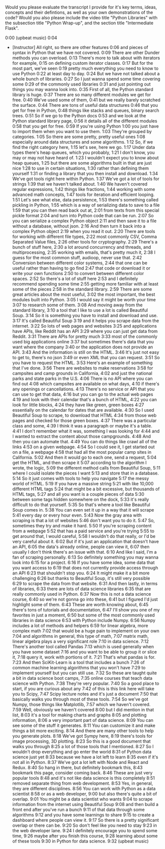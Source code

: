Would you please evaluate the transcript I provide for it's key terms, ideas, concepts and their defintions, as well as your own demonstrations of the code?  Would you also please include the video title "Python Libraries" with the subsection title "Python Wrap-up", and the section title "Intermediate Flask".

0:00
(upbeat music)
0:04
- [Instructor] All right, so there are other features
0:06
and pieces of syntax in Python that we have not covered.
0:09
There are other Dunder methods you can overload.
0:13
There's more to talk about with iterators for example,
0:15
on defining custom iterator classes.
0:17
But for the most part, we've seen
0:19
pretty much everything you need to know to use Python
0:22
at least day to day.
0:24
But we have not talked about a whole bunch of libraries.
0:27
So I just wanna spend some time covering some
0:29
of the commonly used libraries
0:31
and just pointing out things you may wanna look into.
0:35
First of all, the Python standard library is huge.
0:37
There are so many different modules we get for free.
0:40
We've used some of them,
0:41
but we really barely scratched the surface.
0:44
There are tons of useful data structures
0:46
that you get for free in Python,
0:48
things like stacks and queues, binary search trees.
0:51
So if we go to the Python docs
0:53
and we look at the Python standard library page,
0:56
it details all of the different modules
0:58
that you get for free.
0:59
If you're using Python
1:00
you just have to import them when you want to use them.
1:03
They're grouped by categories.
1:05
So there are some pretty, pretty useful ones
1:08
especially around data structures and some algorithms.
1:12
So, if we find the right category here,
1:15
let's see, here we go.
1:17
Under data types there's heap queues, which you probably,
1:21
I don't know, you may or may not have heard of.
1:23
I wouldn't expect you to know about heap queues,
1:25
but there are some algorithms built in that are just nice
1:28
to use in certain situations,
1:30
rather than defining them yourself
1:31
or finding a library that you then install and download.
1:34
We've got tools right here within Python.
1:37
We've got a lot of tools for strings
1:39
that we haven't talked about.
1:40
We haven't covered regular expressions,
1:42
things like fractions,
1:44
working with some advanced math concepts,
1:47
tools for iteration and efficient looping.
1:51
Let's see what else, data persistence,
1:53
there's something called pickling in Python,
1:55
which is a way of serializing data to save to a file
1:59
that you can then read back out at,
2:01
from texts from this special pickle format
2:04
and turn into Python code that can be run.
2:07
So you can serialize a complex Python object
2:11
and then save it to a file without a database, without json.
2:16
And then turn it back into a complex Python object
2:19
when you read it out.
2:20
There are tools for working with different file types,
2:22
most commonly CSV, Comma Separated Value files,
2:26
other tools for cryptography.
2:29
There's a bunch of stuff here,
2:30
a lot around concurrency and threads, and multiprocessing,
2:35
working with emails, that's pretty much it,
2:38
I guess for the most common stuff, audioop, never use that.
2:42
Conversion between different color systems,
2:44
that one can be useful rather than having to go find
2:47
that code or download it or write your own functions
2:50
to convert between different color spaces.
2:52
So there's a lot of stuff here
2:53
and I definitely recommend spending some time
2:55
getting more familiar with at least some of the pieces
2:58
in the standard library.
2:59
There are some great articles about the most useful,
3:02
the most important, the best modules built into Python.
3:05
I would say it might be worth your time
3:07
to research some of them.
3:08
And moving away from the standard library,
3:10
a tool that I like to use a lot is called Beautiful Soup.
3:14
So it is something you have to install and download and use.
3:17
It's called Beautiful Soup
3:19
and it helps you scrape data from the internet.
3:22
So lots of web pages and websites
3:25
and applications have APIs, like Reddit has an API
3:29
where you can just get data from Reddit.
3:31
There are APIs for pretty much
3:33
most of the commonly used big applications online
3:37
but sometimes there's data that you want where the company
3:40
or the application does not provide an API.
3:43
And the information is still on the HTML.
3:46
It's just not easy to get to, there's no json
3:49
or even XML that you can request.
3:51
So you have to request the HTML.
3:53
Here's an example of something that I've done.
3:56
There are websites to make reservations
3:58
for campsites and camp grounds in California,
4:02
and just the national parks and state parks in the U.S.
4:06
There is no API where you can find out
4:08
which campsites are available on what days,
4:10
if there's any openings or cancellations.
4:13
There's no service or API that you can use to get that data,
4:16
but you can go to the actual web pages
4:19
and look with their calendar that's a bunch of HTML,
4:22
you can look for little blocks,
4:24
they have like green, green boxes
4:27
essentially on the calendar for dates that are available.
4:30
So I used Beautiful Soup to scrape, to download that HTML
4:34
from those web pages and checked for those green boxes.
4:37
There was a particular class and some,
4:39
I think it was a paragraph or maybe it's a table.
4:41
I don't remember what it was, something I was looking for
4:44
and I wanted to extract the content about those campgrounds.
4:48
And then you can automate that.
4:49
You can do things like crawl all of the links
4:53
on a given webpage.
4:54
So I could see it, I get started out on a file, a webpage
4:58
that had all the most popular camp sites in California.
5:02
And then it would go to each one, send a request,
5:04
get the HTML, and then scrape it
5:07
according to the algorithm I wrote, the logic,
5:09
the different method calls from Beautiful Soup,
5:11
where I could isolate the pieces I want
5:13
and store that in a database.
5:14
So it just comes with tools to help you navigate
5:17
the messy world of HTML.
5:19
If you have a massive string
5:21
with like 10,000 different HTML tags
5:24
that might be a bit excessive, but thousands of HTML tags,
5:27
and all you want is a couple pieces of data
5:30
between some tags hidden somewhere on the dock,
5:33
it's really difficult to do that yourself.
5:35
So that's where a tool like Beautiful Soup comes in.
5:38
You can even set it up in a way that it will scrape
5:41
every day or every hour even.
5:43
Now the gray area with scraping is that a lot of websites
5:46
don't want you to do it.
5:47
So, sometimes they try and make it hard.
5:50
If you're scraping content from a webpage
5:52
that has a paid service and you're trying
5:55
to get around that, I would careful,
5:58
I wouldn't do that really, or I'd be very careful about it.
6:02
But if it's just an application that doesn't have an API,
6:05
the data's already online, people can view it,
6:07
then usually I don't think there's an issue with that.
6:10
And like I said, I'm a fan of scraping personally.
6:13
So definitely something you may wanna look into
6:15
for a project.
6:16
If you have some idea, some data that you want access to
6:19
that does not currently provide access through an API
6:23
that shouldn't stop you.
6:24
It might make it a bit more challenging
6:26
but thanks to Beautiful Soup, it's still very possible
6:29
to scrape the data from that website.
6:31
And then lastly, in terms of libraries,
6:33
there are lots of data science libraries
6:35
that are really commonly used in Python.
6:37
Now this is not a data science course,
6:40
so we're not gonna go into these,
6:41
but I figured I'd just highlight some of them.
6:43
These are worth knowing about,
6:45
there's tons of tutorials and documentation,
6:47
I'll show you one of my favorites in just a moment,
6:50
but some of the most commonly used libraries in data science
6:53
with Python include Numpy.
6:56
Numpy includes a lot of methods and helpers
6:59
for linear algebra, more complex math
7:02
that would be a huge pain to implement on your own
7:04
and algorithms in general, this type of math,
7:07
matrix math, linear algebra plays a very significant role
7:10
in data science.
7:12
There's another tool called Pandas
7:13
which is used generally when you have some dataset
7:16
and you want to be able to group it or slice it,
7:18
query it, work with portions of it.
7:21
That's what pandas is for.
7:23
And then SciKit-Learn is a tool that includes a bunch
7:26
of common machine learning algorithms that you won't have
7:29
to implement yourself but you can still use.
7:32
So these are taught quite a bit in data science boot camps,
7:35
online courses that teach data science with Python.
7:38
They're very popular.
7:40
So a good place to start, if you are curious about any
7:42
of this is this link here will take you to Scipy,
7:47
Scipy lecture notes and it's just a document
7:50
that basically walks you through most of these tools.
7:54
So we've got Numpy, those things like Matplotlib,
7:57
which we haven't covered.
7:59
Well, obviously we haven't covered
8:00
but I did mention in that list,
8:03
it's a tool for making charts and graphs
8:05
and plotting information,
8:06
a very important part of data science.
8:09
You can see some of the stuff it generates.
8:11
You can customize it and make things a bit more exciting.
8:14
And there are many other tools to help you generate plots.
8:18
We've got Sympy here,
8:19
there's tools for image processing, 3D plotting.
8:23
So this is a good document that walks you through
8:25
a lot of those tools that I mentioned.
8:27
So I wouldn't drop everything and go enter the world
8:31
of Python data science just yet
8:33
because we have a lot left to learn
8:35
even if it's not all in Python.
8:37
We've got a lot left with Node and React and Redux.
8:40
So hang in there, but definitely bookmark this,
8:43
bookmark this page, consider coming back.
8:46
These are just very popular tools
8:48
and it's not like data science is this completely
8:51
removed separate thing from web development.
8:53
Yes, in general, they are different disciplines.
8:56
You can work with Python as a data scientist
8:58
or as a web developer,
9:00
but also there's quite a bit of overlap.
9:01
You might be a data scientist who wants
9:04
to scrape information from the internet using Beautiful Soup
9:08
and then build a front end after you've run a bunch
9:11
of that data through some algorithms
9:12
and you have some learnings to share
9:15
to create a dashboard where people can view it.
9:17
So there is a pretty significant overlap or there can be.
9:20
So don't feel like you need to stay
9:23
in the web developer lane.
9:24
I definitely encourage you to spend some time,
9:26
maybe after you finish this course,
9:28
learning about some of these tools
9:30
in Python for data science.
9:32
(upbeat music)

